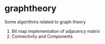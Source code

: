 # graphtheory
Some algorithms related to graph theory
1. Bit map implementation of adjacency matrix
2. Connectivity and Components
